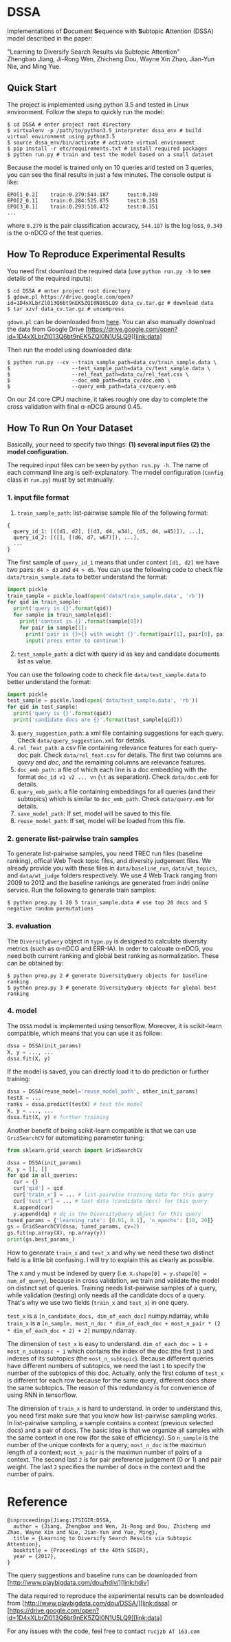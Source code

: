 # DSSA
Implementations of **D**ocument **S**equence with **S**ubtopic **A**ttention (DSSA) model described in the paper:

"Learning to Diversify Search Results via Subtopic Attention" <br/>
Zhengbao Jiang, Ji-Rong Wen, Zhicheng Dou, Wayne Xin Zhao, Jian-Yun Nie, and Ming Yue.

## Quick Start

The project is implemented using python 3.5 and tested in Linux environment.
Follow the steps to quickly run the model:

```shell
$ cd DSSA # enter project root directory
$ virtualenv -p /path/to/python3.5_interpreter dssa_env # build virtual environment using python3.5
$ source dssa_env/bin/activate # activate virtual environment
$ pip install -r etc/requirements.txt # install required packages
$ python run.py # train and test the model based on a small dataset
```

Because the model is trained only on 10 queries and tested on 3 queries,
you can see the final results in just a few minutes.
The console output is like:

```
EPO[1_0.2]	  train:0.279:544.187	   test:0.349
EPO[2_0.1]	  train:0.284:525.875	   test:0.351
EPO[3_0.1]	  train:0.293:510.472	   test:0.351
...
```

where `0.279` is the pair classification accuracy, `544.187` is the log loss,
`0.349` is the &#945;-nDCG of the test queries.

## How To Reproduce Experimental Results

You need first download the required data (use `python run.py -h` to see details of the required inputs):

```shell
$ cd DSSA # enter project root directory
$ gdown.pl https://drive.google.com/open?id=1D4xXLbrZl013Q6bt9nEK5ZQI0N1U5LQ9 data_cv.tar.gz # download data
$ tar xzvf data_cv.tar.gz # uncompress
```

`gdown.pl` can be downloaded from [here](https://github.com/circulosmeos/gdown.pl).
You can also manually download the data from Google Drive [https://drive.google.com/open?id=1D4xXLbrZl013Q6bt9nEK5ZQI0N1U5LQ9][link:data]

Then run the model using downloaded data:

```shell
$ python run.py --cv --train_sample_path=data_cv/train_sample.data \
$                    --test_sample_path=data_cv/test_sample.data \
$                    --rel_feat_path=data_cv/rel_feat.csv \
$                    --doc_emb_path=data_cv/doc.emb \
$                    --query_emb_path=data_cv/query.emb
```

On our 24 core CPU machine, it takes roughly one day to complete the cross validation with final &#945;-nDCG around 0.45.

## How To Run On Your Dataset

Basically, your need to specify two things: **(1) several input files (2) the model configuration.**

The required input files can be seen by `python run.py -h`. The name of each command line arg is self-explanatory.
The model configuration (`Config` class in `run.py`) must by set manually.

### 1. input file format

1. `train_sample_path`: list-pairwise sample file of the following format:
```
{
  query_id_1: [([d1, d2], [(d3, d4, w34), (d5, d4, w45)]), ...],
  query_id_2: [([], [(d6, d7, w67)]), ...],
  ...
}
```
The first sample of `query_id_1` means that under context `[d1, d2]` we have two pairs: `d4 > d3` and `d4 > d5`.
You can use the following code to check file `data/train_sample.data` to better understand the format:
```python
import pickle
train_sample = pickle.load(open('data/train_sample.data', 'rb'))
for qid in train_sample:
  print('query is {}'.format(qid))
  for sample in train_sample[qid]:
    print('context is {}'.format(sample[0]))
    for pair in sample[1]:
      print('pair is {}>{} with weight {}'.format(pair[1], pair[0], pair[2]))
      input('press enter to continue')
```
2. `test_sample_path`: a dict with query id as key and candidate documents list as value.

You can use the following code to check file `data/test_sample.data` to better understand the format:
```python
import pickle
test_sample = pickle.load(open('data/test_sample.data', 'rb'))
for qid in test_sample:
  print('query is {}'.format(qid))
  print('candidate docs are {}'.format(test_sample[qid]))
```
3. `query_suggestion_path`: a xml file containing suggestions for each query.
  Check `data/query_suggestion.xml` for details.
4. `rel_feat_path`: a csv file containing relevance features for each query-doc pair.
  Check `data/rel_feat.csv` for details.
  The first two columns are *query* and *doc*, and the remaining columns are relevance features.
5. `doc_emb_path`: a file of which each line is a doc embedding with the format `doc_id v1 v2 ... vn`
  (`\t` as separation). Check `data/doc.emb` for details.
6. `query_emb_path`: a file containing embeddings for all queries (and their subtopics) which is similar to `doc_emb_path`.
  Check `data/query.emb` for details.
7. `save_model_path`: If set, model will be saved to this file.
8. `reuse_model_path`: If set, model will be loaded from this file.

### 2. generate list-pairwise train samples

To generate list-pairwise samples, you need TREC run files (baseline ranking),
offical Web Treck topic files, and diversity judgement files. We already provide you with these files in
`data/baseline_run`, `data/wt_topics`, and `data/wt_judge` folders respectively.
We use 4 Web Track ranging from 2009 to 2012 and the baseline rankings are generated from indri online service.
Run the following to generate train samples:
```shell
$ python prep.py 1 20 5 train_sample.data # use top 20 docs and 5 negative random permutations
```

### 3. evaluation

The `DiversityQuery` object in `type.py` is designed to calculate
diversity metrics (such as &#945;-nDCG and ERR-IA). In order to calcuate &#945;-nDCG,
you need both current ranking and global best ranking as normalization. These can be obtained by:
```shell
$ python prep.py 2 # generate DiversityQuery objects for baseline ranking
$ python prep.py 3 # generate DiversityQuery objects for global best ranking
```

### 4. model

The `DSSA` model is implemented using tensorflow. Moreover, it is scikit-learn compatible,
which means that you can use it as follow:
```python
dssa = DSSA(init_params)
X, y = ..., ...
dssa.fit(X, y)
```
If the model is saved, you can directly load it to do prediction or further training:
```python
dssa = DSSA(reuse_model='reuse_model_path', other_init_params)
testX = ...
ranks = dssa.predict(testX) # test the model
X, y = ..., ...
dssa.fit(X, y) # further training
```
Another benefit of being scikit-learn compatible is that
we can use `GridSearchCV` for automatizing parameter tuning:
```python
from sklearn.grid_search import GridSearchCV

dssa = DSSA(init_params)
X, y = [], []
for qid in all_queries:
  cur = {}
  cur['qid'] = qid
  cur['train_x'] = ... # list-pairwise training data for this query
  cur['test_x'] = ... # test data (candidate docs) for this query
  X.append(cur)
  y.append(dq) # dq is the DiversityQuery object for this query
tuned_params = {'learning_rate': [0.01, 0.1], 'n_epochs': [10, 20]}
gs = GridSearchCV(dssa, tuned_params, cv=2)
gs.fit(np.array(X), np.array(y))
print(gs.best_params_)
```
How to generate `train_x` and `test_x` and why we need these two distinct field is a little bit confusing.
I will try to explain this as clearly as possible.

The `X` and `y` must be indexed by query (i.e. `X.shape[0] = y.shape[0] = num_of_query`),
because in cross validation, we train and validate the model on distinct set of queries.
Training needs list-pairwise samples of a query, while validation (testing) only needs all the candidate docs of a query.
That's why we use two fields (`train_x` and `test_x`) in one query.

`test_x` is a `[n_candidate_docs, dim_of_each_doc]` numpy.ndarray, while
`train_x` is a `[n_sample, most_n_doc * dim_of_each_doc + most_n_pair * (2 * dim_of_each_doc + 2) + 2]` numpy.ndarray.

The dimension of `test_x` is easy to understand. `dim_of_each_doc = 1 + most_n_subtopic + 1`
which contains the index of the doc (the first `1`) and indexes of its subtopics (the `most_n_subtopic`).
Because different queries have different numbers of subtopics,
we need the last `1` to specify the number of the subtopics of this doc.
Actually, only the first column of `test_x` is different for each row because for the same query,
different docs share the same subtopics. The reason of this redundancy is for convenience of using RNN in tensorflow.

The dimension of `train_x` is hard to understand. In order to understand this, you need first make sure that
you know how list-pairwise sampling works. In list-pairwise sampling, 
a sample contains a context (previous selected docs) and a pair of docs.
The basic idea is that we organize all samples with the same context in one row (for the sake of efficiency).
So `n_sample` is the number of the unique contexts for a query;
`most_n_doc` is the maximun length of a context;
`most_n_pair` is the maximun number of pairs of a context.
The second last `2` is for pair preference judgement (0 or 1) and pair weight.
The last `2` specifies the number of docs in the context and the number of pairs.

# Reference

```
@inproceedings{Jiang:17SIGIR:DSSA,
  author = {Jiang, Zhengbao and Wen, Ji-Rong and Dou, Zhicheng and Zhao, Wayne Xin and Nie, Jian-Yun and Yue, Ming},
  title = {Learning to Diversify Search Results via Subtopic Attention},
  booktitle = {Proceedings of the 40th SIGIR},
  year = {2017},
}
```
The query suggestions and baseline runs can be downloaded from
[http://www.playbigdata.com/dou/hdiv/][link:hdiv]

The data required to reproduce the experimental results can be downloaded from
[http://www.playbigdata.com/dou/DSSA/][link:dssa] or 
[https://drive.google.com/open?id=1D4xXLbrZl013Q6bt9nEK5ZQI0N1U5LQ9][link:data]

For any issues with the code, feel free to contact `rucjzb AT 163.com`


[link:hdiv]: http://www.playbigdata.com/dou/hdiv/
[link:dssa]: http://www.playbigdata.com/dou/DSSA/
[link:data]: https://drive.google.com/open?id=1D4xXLbrZl013Q6bt9nEK5ZQI0N1U5LQ9
